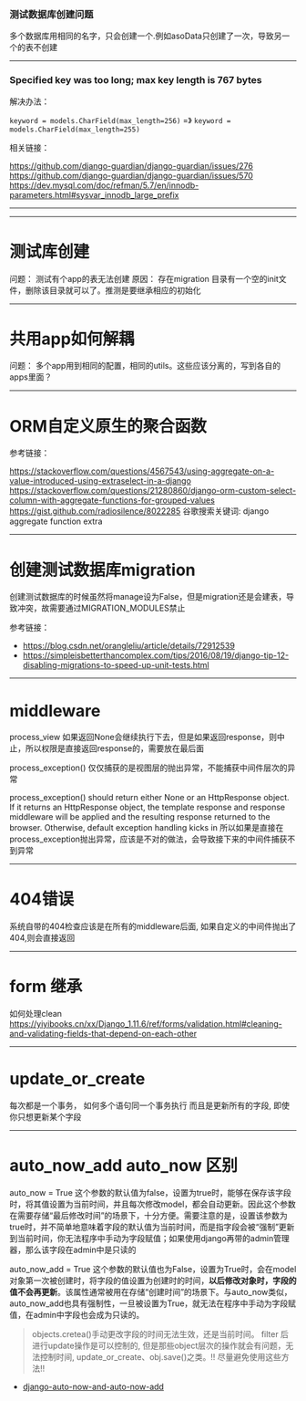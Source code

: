 ### 测试数据库创建问题
多个数据库用相同的名字，只会创建一个.例如asoData只创建了一次，导致另一个的表不创建

---
### Specified key was too long; max key length is 767 bytes

解决办法：

`keyword = models.CharField(max_length=256)` =》 `keyword = models.CharField(max_length=255)` 

相关链接：

https://github.com/django-guardian/django-guardian/issues/276
https://github.com/django-guardian/django-guardian/issues/570
https://dev.mysql.com/doc/refman/5.7/en/innodb-parameters.html#sysvar_innodb_large_prefix

---


---
# 测试库创建
问题： 测试有个app的表无法创建
原因： 存在migration 目录有一个空的init文件，删除该目录就可以了。推测是要继承相应的初始化


---
# 共用app如何解耦
问题： 多个app用到相同的配置，相同的utils。这些应该分离的，写到各自的apps里面？

---
# ORM自定义原生的聚合函数

参考链接：

https://stackoverflow.com/questions/4567543/using-aggregate-on-a-value-introduced-using-extraselect-in-a-django
https://stackoverflow.com/questions/21280860/django-orm-custom-select-column-with-aggregate-functions-for-grouped-values
https://gist.github.com/radiosilence/8022285
谷歌搜索关键词: django  aggregate function  extra

---
# 创建测试数据库migration
创建测试数据库的时候虽然将manage设为False，但是migration还是会建表，导致冲突，故需要通过MIGRATION_MODULES禁止

参考链接：
- https://blog.csdn.net/orangleliu/article/details/72912539
- https://simpleisbetterthancomplex.com/tips/2016/08/19/django-tip-12-disabling-migrations-to-speed-up-unit-tests.html


---
# middleware
process_view 如果返回None会继续执行下去，但是如果返回response，则中止，所以权限是直接返回response的，需要放在最后面

process_exception() 仅仅捕获的是视图层的抛出异常，不能捕获中间件层次的异常

process_exception() should return either None or an HttpResponse object. If it returns an HttpResponse object, the template response and response middleware will be applied and the resulting response returned to the browser. Otherwise, default exception handling kicks in
所以如果是直接在process_exception抛出异常，应该是不对的做法，会导致接下来的中间件捕获不到异常


---
# 404错误
系统自带的404检查应该是在所有的middleware后面,
如果自定义的中间件抛出了404,则会直接返回


---
# form 继承
如何处理clean
https://yiyibooks.cn/xx/Django_1.11.6/ref/forms/validation.html#cleaning-and-validating-fields-that-depend-on-each-other


---
# update_or_create 
每次都是一个事务， 如何多个语句同一个事务执行 而且是更新所有的字段, 即使你只想更新某个字段

---
# auto_now_add auto_now 区别

auto_now = True
这个参数的默认值为false，设置为true时，能够在保存该字段时，将其值设置为当前时间，并且每次修改model，都会自动更新。因此这个参数在需要存储“最后修改时间”的场景下，十分方便。需要注意的是，设置该参数为true时，并不简单地意味着字段的默认值为当前时间，而是指字段会被“强制”更新到当前时间，你无法程序中手动为字段赋值；如果使用django再带的admin管理器，那么该字段在admin中是只读的

auto_now_add = True
这个参数的默认值也为False，设置为True时，会在model对象第一次被创建时，将字段的值设置为创建时的时间，**以后修改对象时，字段的值不会再更新**。该属性通常被用在存储“创建时间”的场景下。与auto_now类似，auto_now_add也具有强制性，一旦被设置为True，就无法在程序中手动为字段赋值，在admin中字段也会成为只读的。



> objects.cretea()手动更改字段的时间无法生效，还是当前时间。 filter 后进行update操作是可以控制的, 但是那些object层次的操作就会有问题，无法控制时间, update_or_create、obj.save()之类。!! 尽量避免使用这些方法!!

- [django-auto-now-and-auto-now-add](https://stackoverflow.com/questions/1737017/django-auto-now-and-auto-now-add)
